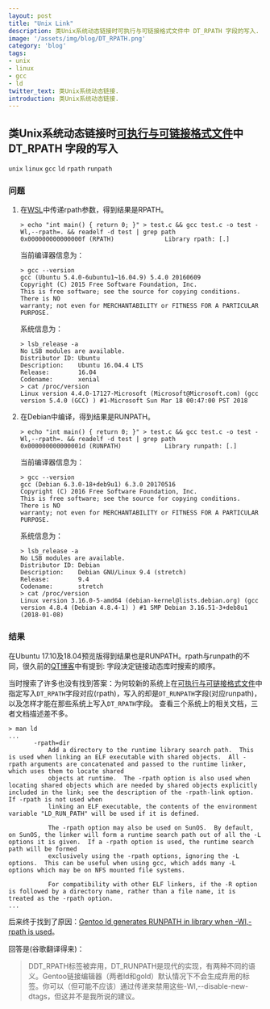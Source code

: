```yaml
---
layout: post
title: "Unix Link"
description: 类Unix系统动态链接时可执行与可链接格式文件中 DT_RPATH 字段的写入.
image: '/assets/img/blog/DT_RPATH.png'
category: 'blog'
tags:
- unix
- linux
- gcc
- ld
twitter_text: 类Unix系统动态链接.
introduction: 类Unix系统动态链接.
---
```



## 类Unix系统动态链接时[可执行与可链接格式文件](https://en.wikipedia.org/wiki/Executable_and_Linkable_Format)中 DT_RPATH 字段的写入

`unix` `linux` `gcc` `ld` `rpath` `runpath`

### 问题

 1. 在[WSL](https://docs.microsoft.com/en-us/windows/wsl/about)中传递rpath参数，得到结果是RPATH。
    ```
    > echo "int main() { return 0; }" > test.c && gcc test.c -o test -Wl,--rpath=. && readelf -d test | grep path
    0x000000000000000f (RPATH)              Library rpath: [.]
    ```
    
    当前编译器信息为：
    ```
    > gcc --version
    gcc (Ubuntu 5.4.0-6ubuntu1~16.04.9) 5.4.0 20160609
    Copyright (C) 2015 Free Software Foundation, Inc.
    This is free software; see the source for copying conditions.  There is NO
    warranty; not even for MERCHANTABILITY or FITNESS FOR A PARTICULAR PURPOSE.
    ```
    系统信息为：
    ```
    > lsb_release -a
    No LSB modules are available.
    Distributor ID: Ubuntu
    Description:    Ubuntu 16.04.4 LTS
    Release:        16.04
    Codename:       xenial
    > cat /proc/version
    Linux version 4.4.0-17127-Microsoft (Microsoft@Microsoft.com) (gcc version 5.4.0 (GCC) ) #1-Microsoft Sun Mar 18 00:47:00 PST 2018
    ```


 2. 在Debian中编译，得到结果是RUNPATH。
    ```
    > echo "int main() { return 0; }" > test.c && gcc test.c -o test -Wl,--rpath=. && readelf -d test | grep path
    0x000000000000001d (RUNPATH)            Library runpath: [.]
    ```
    
    当前编译器信息为：
    ```
    > gcc --version
    gcc (Debian 6.3.0-18+deb9u1) 6.3.0 20170516
    Copyright (C) 2016 Free Software Foundation, Inc.
    This is free software; see the source for copying conditions.  There is NO
    warranty; not even for MERCHANTABILITY or FITNESS FOR A PARTICULAR PURPOSE.
    ```
    系统信息为：
    ```
    > lsb_release -a
    No LSB modules are available.
    Distributor ID: Debian
    Description:    Debian GNU/Linux 9.4 (stretch)
    Release:        9.4
    Codename:       stretch
    > cat /proc/version
    Linux version 3.16.0-5-amd64 (debian-kernel@lists.debian.org) (gcc version 4.8.4 (Debian 4.8.4-1) ) #1 SMP Debian 3.16.51-3+deb8u1 (2018-01-08)
    ```

### 结果
在Ubuntu 17.10及18.04预览版得到结果也是RUNPATH。rpath与runpath的不同，很久前的[QT博客](http://blog.qt.io/blog/2011/10/28/rpath-and-runpath/)中有提到: 字段决定链接动态库时搜索的顺序。

当时搜索了许多也没有找到答案：为何较新的系统上在[可执行与可链接格式文件](https://en.wikipedia.org/wiki/Executable_and_Linkable_Format)中指定写入`DT_RPATH`字段对应(rpath)，写入的却是`DT_RUNPATH`字段(对应runpath)，以及怎样才能在那些系统上写入`DT_RPATH`字段。
查看三个系统上的相关文档，三者文档描述差不多。
```
> man ld
...
       -rpath=dir
           Add a directory to the runtime library search path.  This is used when linking an ELF executable with shared objects.  All -rpath arguments are concatenated and passed to the runtime linker, which uses them to locate shared
           objects at runtime.  The -rpath option is also used when locating shared objects which are needed by shared objects explicitly included in the link; see the description of the -rpath-link option.  If -rpath is not used when
           linking an ELF executable, the contents of the environment variable "LD_RUN_PATH" will be used if it is defined.

           The -rpath option may also be used on SunOS.  By default, on SunOS, the linker will form a runtime search path out of all the -L options it is given.  If a -rpath option is used, the runtime search path will be formed
           exclusively using the -rpath options, ignoring the -L options.  This can be useful when using gcc, which adds many -L options which may be on NFS mounted file systems.

           For compatibility with other ELF linkers, if the -R option is followed by a directory name, rather than a file name, it is treated as the -rpath option.
...
```

后来终于找到了原因：[Gentoo ld generates RUNPATH in library when -Wl,-rpath is used](https://stackoverflow.com/questions/42102348/gentoo-ld-generates-runpath-in-library-when-wl-rpath-is-used)。

回答是(谷歌翻译得来)：
> DDT_RPATH标签被弃用，DT_RUNPATH是现代的实现，有两种不同的语义。Gentoo链接编辑器（两者ld和gold）默认情况下不会生成弃用的标签。你可以（但可能不应该）通过传递来禁用这些-Wl,--disable-new-dtags，但这并不是我所说的建议。
